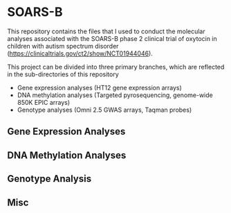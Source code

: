 # SOARS-B

This repository contains the files that I used to conduct the molecular analyses associated with the SOARS-B phase 2 clinical trial of oxytocin in children with autism spectrum disorder (https://clinicaltrials.gov/ct2/show/NCT01944046). 

This project can be divided into three primary branches, which are reflected in the sub-directories of this repository
* Gene expression analyses (HT12 gene expression arrays)
* DNA methylation analyses (Targeted pyrosequencing, genome-wide 850K EPIC arrays)
* Genotype analyses (Omni 2.5 GWAS arrays, Taqman probes)

## Gene Expression Analyses

## DNA Methylation Analyses 

## Genotype Analysis

## Misc
